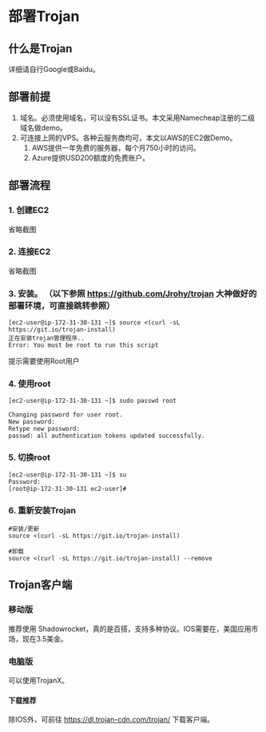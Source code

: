# 部署Trojan


<!--more-->

## 什么是Trojan
详细请自行Google或Baidu。

## 部署前提
1. 域名。必须使用域名，可以没有SSL证书。本文采用Namecheap注册的二级域名做demo。
2. 可连接上网的VPS。各种云服务商均可，本文以AWS的EC2做Demo。
   1. AWS提供一年免费的服务器，每个月750小时的访问。
   2. Azure提供USD200额度的免费账户。

## 部署流程
### 1. 创建EC2
省略截图
### 2. 连接EC2
省略截图
### 3. 安装。 （以下参照 https://github.com/Jrohy/trojan 大神做好的部署环境，可直接跳转参照）

```
[ec2-user@ip-172-31-30-131 ~]$ source <(curl -sL https://git.io/trojan-install)
正在安装trojan管理程序..
Error: You must be root to run this script
```
提示需要使用Root用户

### 4. 使用root
```
[ec2-user@ip-172-31-30-131 ~]$ sudo passwd root

Changing password for user root.
New password: 
Retype new password: 
passwd: all authentication tokens updated successfully.
```

### 5. 切换root
```
[ec2-user@ip-172-31-30-131 ~]$ su
Password: 
[root@ip-172-31-30-131 ec2-user]# 
```

### 6. 重新安装Trojan
```
#安装/更新
source <(curl -sL https://git.io/trojan-install)

#卸载
source <(curl -sL https://git.io/trojan-install) --remove

```

## Trojan客户端
### 移动版
推荐使用 Shadowrocket，真的是百搭，支持多种协议。IOS需要在，美国应用市场，现在3.5美金。
### 电脑版
可以使用TrojanX。
#### 下载推荐
除IOS外，可前往 https://dl.trojan-cdn.com/trojan/ 下载客户端。


